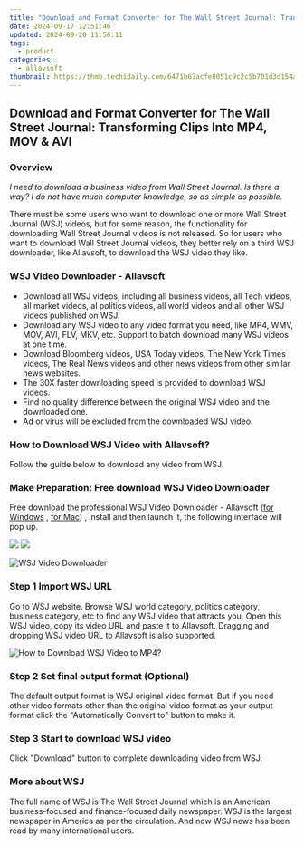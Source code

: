 ```yaml
---
title: "Download and Format Converter for The Wall Street Journal: Transforming Clips Into MP4, MOV & AVI"
date: 2024-09-17 12:51:46
updated: 2024-09-20 11:56:11
tags:
  - product
categories:
  - allavsoft
thumbnail: https://thmb.techidaily.com/6471b67acfe8051c9c2c5b701d3d154a93913c9b510e1febb60299ae780985b8.jpg
---
```


## Download and Format Converter for The Wall Street Journal: Transforming Clips Into MP4, MOV & AVI

### Overview

_I need to download a business video from Wall Street Journal. Is there a way? I do not have much computer knowledge, so as simple as possible._

There must be some users who want to download one or more Wall Street Journal (WSJ) videos, but for some reason, the functionality for downloading Wall Street Journal videos is not released. So for users who want to download Wall Street Journal videos, they better rely on a third WSJ downloader, like Allavsoft, to download the WSJ video they like.

### WSJ Video Downloader - Allavsoft

* Download all WSJ videos, including all business videos, all Tech videos, all market videos, al politics videos, all world videos and all other WSJ videos published on WSJ.
* Download any WSJ video to any video format you need, like MP4, WMV, MOV, AVI, FLV, MKV, etc. Support to batch download many WSJ videos at one time.
* Download Bloomberg videos, USA Today videos, The New York Times videos, The Real News videos and other news videos from other similar news websites.
* The 30X faster downloading speed is provided to download WSJ videos.
* Find no quality difference between the original WSJ video and the downloaded one.
* Ad or virus will be excluded from the downloaded WSJ video.

### How to Download WSJ Video with Allavsoft?

Follow the guide below to download any video from WSJ.

### Make Preparation: Free download WSJ Video Downloader

Free download the professional WSJ Video Downloader - Allavsoft ([for Windows](https://tools.techidaily.com/allavsoft/products/) , [for Mac](https://tools.techidaily.com/allavsoft/products/)) , install and then launch it, the following interface will pop up.

[![](https://www.allavsoft.com/how-to/../images/how-to/free-download-win.jpg)](https://tools.techidaily.com/allavsoft/products/) [![](https://www.allavsoft.com/how-to/../images/how-to/free-download-mac.jpg)](https://tools.techidaily.com/allavsoft/products/)

![WSJ Video Downloader](https://www.allavsoft.com/how-to/../images/allavsoft/screen-shot-600.jpg)

### Step 1 Import WSJ URL

Go to WSJ website. Browse WSJ world category, politics category, business category, etc to find any WSJ video that attracts you. Open this WSJ video, copy its video URL and paste it to Allavsoft. Dragging and dropping WSJ video URL to Allavsoft is also supported.

![How to Download WSJ Video to MP4?](https://www.allavsoft.com/how-to/../images/how-to/download-rtmp-video/download-rtmp-video.jpg)

### Step 2 Set final output format (Optional)

The default output format is WSJ original video format. But if you need other video formats other than the original video format as your output format click the "Automatically Convert to" button to make it.

### Step 3 Start to download WSJ video

Click "Download" button to complete downloading video from WSJ.

### More about WSJ

The full name of WSJ is The Wall Street Journal which is an American business-focused and finance-focused daily newspaper. WSJ is the largest newspaper in America as per the circulation. And now WSJ news has been read by many international users.

<ins class="adsbygoogle"
     style="display:block"
     data-ad-format="autorelaxed"
     data-ad-client="ca-pub-7571918770474297"
     data-ad-slot="1223367746"></ins>



<ins class="adsbygoogle"
     style="display:block"
     data-ad-client="ca-pub-7571918770474297"
     data-ad-slot="8358498916"
     data-ad-format="auto"
     data-full-width-responsive="true"></ins>
